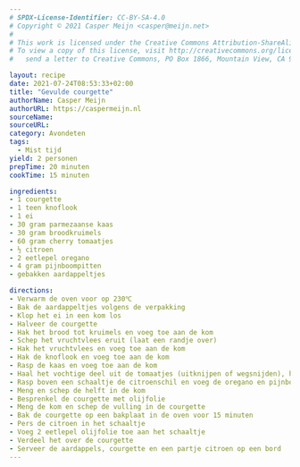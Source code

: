 ```yaml
---
# SPDX-License-Identifier: CC-BY-SA-4.0
# Copyright © 2021 Casper Meijn <casper@meijn.net>
# 
# This work is licensed under the Creative Commons Attribution-ShareAlike 4.0 International License. 
# To view a copy of this license, visit http://creativecommons.org/licenses/by-sa/4.0/ or 
#   send a letter to Creative Commons, PO Box 1866, Mountain View, CA 94042, USA.

layout: recipe
date: 2021-07-24T08:53:33+02:00
title: "Gevulde courgette"
authorName: Casper Meijn
authorURL: https://caspermeijn.nl
sourceName: 
sourceURL: 
category: Avondeten
tags:
  - Mist tijd
yield: 2 personen
prepTime: 20 minuten
cookTime: 15 minuten 

ingredients:
- 1 courgette
- 1 teen knoflook
- 1 ei
- 30 gram parmezaanse kaas
- 30 gram broodkruimels
- 60 gram cherry tomaatjes
- ½ citroen
- 2 eetlepel oregano
- 4 gram pijnboompitten
- gebakken aardappeltjes

directions:
- Verwarm de oven voor op 230℃
- Bak de aardappeltjes volgens de verpakking
- Klop het ei in een kom los
- Halveer de courgette
- Hak het brood tot kruimels en voeg toe aan de kom
- Schep het vruchtvlees eruit (laat een randje over)
- Hak het vruchtvlees en voeg toe aan de kom
- Hak de knoflook en voeg toe aan de kom
- Rasp de kaas en voeg toe aan de kom
- Haal het vochtige deel uit de tomaatjes (uitknijpen of wegsnijden), hak ze en voeg toe aan de kom
- Rasp boven een schaaltje de citroenschil en voeg de oregano en pijnboompitten toe
- Meng en schep de helft in de kom
- Besprenkel de courgette met olijfolie
- Meng de kom en schep de vulling in de courgette
- Bak de courgette op een bakplaat in de oven voor 15 minuten
- Pers de citroen in het schaaltje
- Voeg 2 eetlepel olijfolie toe aan het schaaltje
- Verdeel het over de courgette
- Serveer de aardappels, courgette en een partje citroen op een bord
---
```

